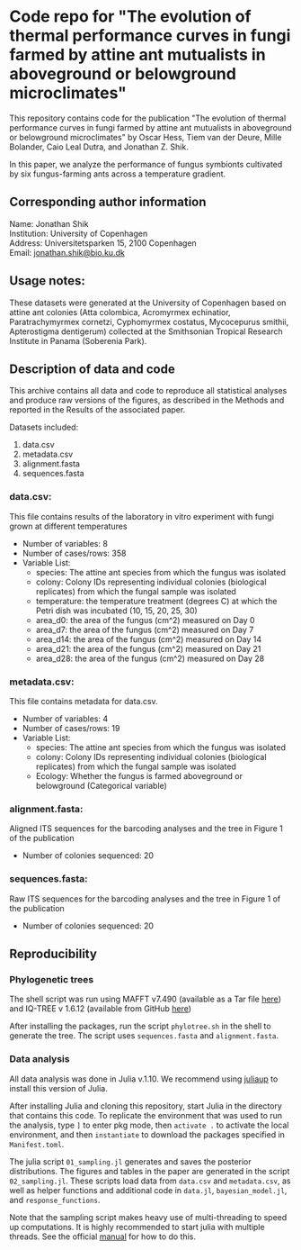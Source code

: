 # Code repo for "The evolution of thermal performance curves in fungi farmed by attine ant mutualists in aboveground or belowground microclimates"
This repository contains code for the publication "The evolution of thermal performance curves in fungi farmed by attine ant mutualists in aboveground or belowground microclimates" by Oscar Hess, Tiem van der Deure, Mille Bolander, Caio Leal Dutra, and Jonathan Z. Shik. 

In this paper, we analyze the performance of fungus symbionts cultivated by six fungus-farming ants across a temperature gradient.

## Corresponding author information
Name: Jonathan Shik \
Institution: University of Copenhagen \
Address: Universitetsparken 15, 2100 Copenhagen \
Email: jonathan.shik@bio.ku.dk


## Usage notes: 
These datasets were generated at the University of Copenhagen based on attine ant colonies (Atta colombica, Acromyrmex echinatior, Paratrachymyrmex cornetzi, Cyphomyrmex costatus, Mycocepurus smithii, Apterostigma dentigerum) collected at the Smithsonian Tropical Research Institute in Panama (Soberenia Park).

## Description of data and code
This archive contains all data and code to reproduce all statistical analyses and produce raw versions of the figures, as described in the Methods and reported in the Results of the associated paper.

Datasets included:
1) data.csv
2) metadata.csv
3) alignment.fasta
4) sequences.fasta

### data.csv: 
This file contains results of the laboratory in vitro experiment with fungi grown at different temperatures
* Number of variables: 8
* Number of cases/rows: 358
* Variable List:
  * species: The attine ant species from which the fungus was isolated 
  * colony:  Colony IDs representing individual colonies (biological replicates) from which the fungal sample was isolated 
  * temperature: the temperature treatment (degrees C) at which the Petri dish was incubated (10, 15, 20, 25, 30)
  * area_d0: the area of the fungus (cm^2) measured on Day 0
  * area_d7: the area of the fungus (cm^2) measured on Day 7
  * area_d14: the area of the fungus (cm^2) measured on Day 14
  * area_d21: the area of the fungus (cm^2) measured on Day 21
  * area_d28: the area of the fungus (cm^2) measured on Day 28

### metadata.csv: 
This file contains metadata for data.csv.
* Number of variables: 4
* Number of cases/rows: 19
* Variable List:
  * species: The attine ant species from which the fungus was isolated 
  * colony:  Colony IDs representing individual colonies (biological replicates) from which the fungal sample was isolated 
  * Ecology: Whether the fungus is farmed aboveground or belowground (Categorical variable)

### alignment.fasta: 
Aligned ITS sequences for the barcoding analyses and the tree in Figure 1 of the publication
* Number of colonies sequenced: 20

### sequences.fasta: 
Raw ITS sequences for the barcoding analyses and the tree in Figure 1 of the publication
* Number of colonies sequenced: 20

## Reproducibility
### Phylogenetic trees
The shell script was run using MAFFT v7.490 (available as a Tar file [here](https://mafft.cbrc.jp/alignment/software/mafft-7.490-without-extensions-src.tgz)) and IQ-TREE v 1.6.12 (available from GitHub [here](https://github.com/Cibiv/IQ-TREE/releases/tag/v1.6.12))

After installing the packages, run the script `phylotree.sh` in the shell to generate the tree. The script uses `sequences.fasta` and `alignment.fasta`.

### Data analysis
All data analysis was done in Julia v.1.10. We recommend using [juliaup](https://github.com/JuliaLang/juliaup) to install this version of Julia.

After installing Julia and cloning this repository, start Julia in the directory that contains this code. To replicate the environment that was used to run the analysis, type `]` to enter pkg mode, then `activate .` to activate the local environment, and then  `instantiate` to download the packages specified in `Manifest.toml`.

The julia script `01_sampling.jl` generates and saves the posterior distributions. The figures and tables in the paper are generated in the script `02_sampling.jl`. These scripts load data from `data.csv` and `metadata.csv`, as well as helper functions and additional code in `data.jl`, `bayesian_model.jl`, and `response_functions`.

Note that the sampling script makes heavy use of multi-threading to speed up computations. It is highly recommended to start julia with multiple threads. See the official [manual](https://docs.julialang.org/en/v1/manual/multi-threading/) for how to do this.
